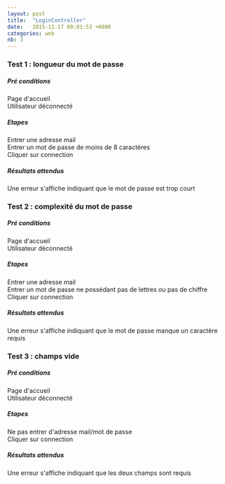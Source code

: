 ```yaml
---
layout: post
title:  "LoginController"
date:   2015-11-17 00:01:53 +0800
categories: web
nb: 3
---
```


### Test 1 : longueur du mot de passe

##### Pré conditions
Page d'accueil  
Utilisateur déconnecté

##### Etapes
Entrer une adresse mail  
Entrer un mot de passe de moins de 8 caractères  
Cliquer sur connection

##### Résultats attendus
Une erreur s'affiche indiquant que le mot de passe est trop court

### Test 2 : complexité du mot de passe

##### Pré conditions
Page d'accueil  
Utilisateur déconnecté

##### Etapes
Entrer une adresse mail  
Entrer un mot de passe ne possédant pas de lettres *ou* pas de chiffre  
Cliquer sur connection

##### Résultats attendus
Une erreur s'affiche indiquant que le mot de passe manque un caractère requis

### Test 3 : champs vide

##### Pré conditions
Page d'accueil  
Utilisateur déconnecté

##### Etapes
Ne pas entrer d'adresse mail/mot de passe  
Cliquer sur connection

##### Résultats attendus
Une erreur s'affiche indiquant que les deux champs sont requis